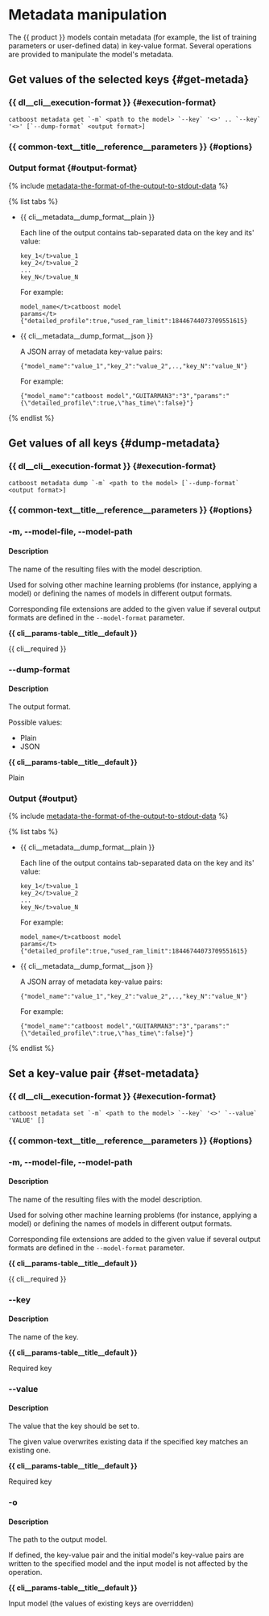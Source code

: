 # Metadata manipulation

The {{ product }} models contain metadata (for example, the list of training parameters or user-defined data) in key-value format. Several operations are provided to manipulate the model's metadata.


## Get values of the selected keys {#get-metada}

### {{ dl__cli__execution-format }} {#execution-format}

```
catboost metadata get `-m` <path to the model> `--key` '<>' .. `--key` '<>' [`--dump-format` <output format>]
```

### {{ common-text__title__reference__parameters }} {#options}

### Output format {#output-format}

{% include [metadata-the-format-of-the-output-to-stdout-data](../_includes/work_src/reusage-common-phrases/the-format-of-the-output-to-stdout-data.md) %}

{% list tabs %}

- {{ cli__metadata__dump_format__plain }}

    Each line of the output contains tab-separated data on the key and its' value:

    ```
    key_1</t>value_1
    key_2</t>value_2
    ...
    key_N</t>value_N
    ```

    For example:
    ```
    model_name</t>catboost model
    params</t>{"detailed_profile":true,"used_ram_limit":18446744073709551615}
    ```

- {{ cli__metadata__dump_format__json }}

    A JSON array of metadata key-value pairs:

    ```
    {"model_name":"value_1","key_2":"value_2",..,"key_N":"value_N"}
    ```

    For example:
    ```
    {"model_name":"catboost model","GUITARMAN3":"3","params":"{\"detailed_profile\":true,\"has_time\":false}"}
    ```

{% endlist %}

## Get values of all keys {#dump-metadata}

### {{ dl__cli__execution-format }} {#execution-format}

```
catboost metadata dump `-m` <path to the model> [`--dump-format` <output format>]
```

### {{ common-text__title__reference__parameters }} {#options}

### -m, --model-file, --model-path

#### Description

The name of the resulting  files with the model description.

Used for solving other machine learning problems (for instance, applying a model) or defining the names of models in different output formats.

Corresponding file extensions are added to the given value if several output formats are defined in the `--model-format` parameter.

**{{ cli__params-table__title__default }}**

 {{ cli__required }}

### --dump-format

#### Description

The output format.

Possible values:
- Plain
- JSON

**{{ cli__params-table__title__default }}**

Plain

### Output {#output}

{% include [metadata-the-format-of-the-output-to-stdout-data](../_includes/work_src/reusage-common-phrases/the-format-of-the-output-to-stdout-data.md) %}

{% list tabs %}

- {{ cli__metadata__dump_format__plain }}

    Each line of the output contains tab-separated data on the key and its' value:

    ```
    key_1</t>value_1
    key_2</t>value_2
    ...
    key_N</t>value_N
    ```

    For example:
    ```
    model_name</t>catboost model
    params</t>{"detailed_profile":true,"used_ram_limit":18446744073709551615}
    ```

- {{ cli__metadata__dump_format__json }}

    A JSON array of metadata key-value pairs:

    ```
    {"model_name":"value_1","key_2":"value_2",..,"key_N":"value_N"}
    ```

    For example:
    ```
    {"model_name":"catboost model","GUITARMAN3":"3","params":"{\"detailed_profile\":true,\"has_time\":false}"}
    ```

{% endlist %}

## Set a key-value pair {#set-metadata}

### {{ dl__cli__execution-format }} {#execution-format}

```
catboost metadata set `-m` <path to the model> `--key` '<>' `--value` 'VALUE' []
```

### {{ common-text__title__reference__parameters }} {#options}

### -m, --model-file, --model-path

#### Description

The name of the resulting files with the model description.

Used for solving other machine learning problems (for instance, applying a model) or defining the names of models in different output formats.

Corresponding file extensions are added to the given value if several output formats are defined in the `--model-format` parameter.

**{{ cli__params-table__title__default }}**

 {{ cli__required }}

### --key

#### Description

The name of the key.

**{{ cli__params-table__title__default }}**

 Required key


### --value

#### Description

The value that the key should be set to.

The given value overwrites existing data if the specified key matches an existing one.


**{{ cli__params-table__title__default }}**

 Required key


### -o

#### Description

The path to the output model.

If defined, the key-value pair and the initial model's key-value pairs are written to the specified model and the input model is not affected by the operation.

**{{ cli__params-table__title__default }}**

 Input model (the values of existing keys are overridden)

